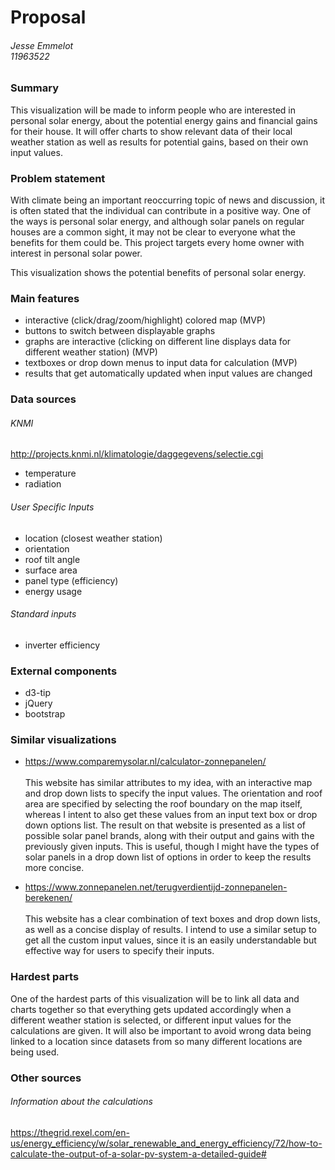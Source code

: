 # Proposal
###### Jesse Emmelot <br> 11963522

### Summary
This visualization will be made to inform people who are interested in personal solar energy, about the potential energy gains and financial gains for their house. It will offer charts to show relevant data of their local weather station as well as results for potential gains, based on their own input values.

### Problem statement
With climate being an important reoccurring topic of news and discussion, it is often stated that the individual can contribute in a positive way. One of the ways is personal solar energy, and although solar panels on regular houses are a common sight, it may not be clear to everyone what the benefits for them could be. This project targets every home owner with interest in personal solar power.

This visualization shows the potential benefits of personal solar energy.

### Main features
- interactive (click/drag/zoom/highlight) colored map (MVP)
- buttons to switch between displayable graphs
- graphs are interactive (clicking on different line displays data for different weather station) (MVP)
- textboxes or drop down menus to input data for calculation (MVP)
- results that get automatically updated when input values are changed

### Data sources
###### KNMI
http://projects.knmi.nl/klimatologie/daggegevens/selectie.cgi
- temperature
- radiation

###### User Specific Inputs
- location (closest weather station)
- orientation
- roof tilt angle
- surface area
- panel type (efficiency)
- energy usage

###### Standard inputs
- inverter efficiency

### External components
- d3-tip
- jQuery
- bootstrap

### Similar visualizations
- https://www.comparemysolar.nl/calculator-zonnepanelen/ <br><br>
This website has similar attributes to my idea, with an interactive map and drop down lists to specify the input values. The orientation and roof area are specified by selecting the roof boundary on the map itself, whereas I intent to also get these values from an input text box or drop down options list. The result on that website is presented as a list of possible solar panel brands, along with their output and gains with the previously given inputs. This is useful, though I might have the types of solar panels in a drop down list of options in order to keep the results more concise. 

- https://www.zonnepanelen.net/terugverdientijd-zonnepanelen-berekenen/ <br><br>
This website has a clear combination of text boxes and drop down lists, as well as a concise display of results. I intend to use a similar setup to get all the custom input values, since it is an easily understandable but effective way for users to specify their inputs. 

### Hardest parts 
One of the hardest parts of this visualization will be to link all data and charts together so that everything gets updated accordingly when a different weather station is selected, or different input values for the calculations are given. It will also be important to avoid wrong data being linked to a location since datasets from so many different locations are being used.

### Other sources
###### Information about the calculations
https://thegrid.rexel.com/en-us/energy_efficiency/w/solar_renewable_and_energy_efficiency/72/how-to-calculate-the-output-of-a-solar-pv-system-a-detailed-guide#
